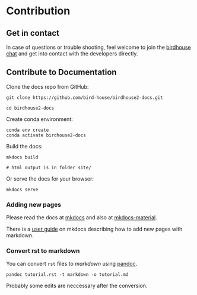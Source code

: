 # Contribution

## Get in contact

In case of questions or trouble shooting, feel welcome to join the
[birdhouse chat](https://gitter.im/bird-house/birdhouse) and get into
contact with the developers directly.

## Contribute to Documentation

Clone the docs repo from GitHub:
```console
git clone https://github.com/bird-house/birdhouse2-docs.git

cd birdhouse2-docs
```

Create conda environment:
```console
conda env create
conda activate birdhouse2-docs
```

Build the docs:
```console
mkdocs build

# html output is in folder site/
```

Or serve the docs for your browser:
```console
mkdocs serve
```

### Adding new pages

Please read the docs at [mkdocs](https://www.mkdocs.org/) and also at [mkdocs-material](https://squidfunk.github.io/mkdocs-material/).

There is a [user guide](https://www.mkdocs.org/user-guide/writing-your-docs/) on mkdocs describing how to add new pages with markdown.

### Convert rst to markdown

You can convert `rst` files to *markdown* using [pandoc](https://pandoc.org/).

```console
pandoc tutorial.rst -t markdown -o tutorial.md
```

Probably some edits are neccessary after the conversion.

